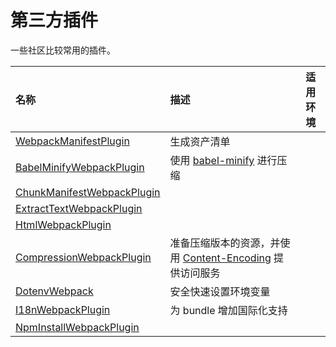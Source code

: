 # 第三方插件

一些社区比较常用的插件。

| 名称 | 描述 | 适用环境 |
| :--- | :--- | :---: |
| [WebpackManifestPlugin](/Plugins/third-party/WebpackManifestPlugin.md) | 生成资产清单 |  |
| [BabelMinifyWebpackPlugin](/Plugins/third-party/BabelMinifyWebpackPlugin.md) | 使用 [babel-minify](https://github.com/babel/minify) 进行压缩 |  |
| [ChunkManifestWebpackPlugin](/Plugins/third-party/ChunkManifestWebpackPlugin.md) |  |  |
| [ExtractTextWebpackPlugin](/Plugins/third-party/ExtractTextWebpackPlugin.md) |  |  |
| [HtmlWebpackPlugin](/Plugins/third-party/HtmlWebpackPlugin.md) |  |  |
| [CompressionWebpackPlugin](/Plugins/third-party/CompressionWebpackPlugin.md) | 准备压缩版本的资源，并使用 [Content-Encoding](https://developer.mozilla.org/zh-CN/docs/Web/HTTP/Headers/Content-Encoding) 提供访问服务 |  |
| [DotenvWebpack](/Plugins/third-party/DotenvWebpack.md) | 安全快速设置环境变量 |  |
| [I18nWebpackPlugin](/Plugins/third-party/I18nWebpackPlugin.md) | 为 bundle 增加国际化支持 |  |
| [NpmInstallWebpackPlugin](/Plugins/third-party/NpmInstallWebpackPlugin.md) |  |  |



